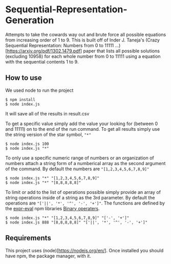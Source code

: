 # Sequential-Representation-Generation

Attempts to take the cowards way out and brute force all possible equations from increasing order of 1 to 9. This is built off of Inder J. Taneja's (Crazy Sequential Representation: Numbers from 0 to 11111 ...)[https://arxiv.org/pdf/1302.1479.pdf] paper that lists all possible solutions (excluding 10958) for each whole number from 0 to 11111 using a equation with the sequential contents 1 to 9.

## How to use

We used node to run the project

```
$ npm install
$ node index.js
```

It will save all of the results in result.csv

To get a specific value simply add the value your looking for (between 0 and 11111) on to the end of the run command. To get all results simply use the string version of the star symbol, `"*"`

```
$ node index.js 100
$ node index.js "*"
```

To only use a specific numeric range of numbers or an organization of numbers attach a string form of a numberical array as the second argument of the command. By default the numbers are `"[1,2,3,4,5,6,7,8,9]"`

```
$ node index.js "*" "[1,2,3,4,5,6,7,8,9]"
$ node index.js "*" "[8,8,8,8,8]"
```

To limit or add to the list of operations possible simply provide an array of string operations inside of a string as the 3rd parameter. By default the operations are `"['||', '*', '^', '-', '+']"`. The functions are defined by the [expr-eval](https://github.com/silentmatt/expr-eval) npm libraries [Binary operaters](https://github.com/silentmatt/expr-eval/blob/master/src/parser.js#L73).

```
$ node index.js "*" "[1,2,3,4,5,6,7,8,9]" "['-', '+']"
$ node index.js 888 "[8,8,8,8,8]" "['||', '*', '^', '-', '+']"
```

## Requirements

This project uses (node)[https://nodejs.org/en/]. Once installed you should have npm, the package manager, with it.